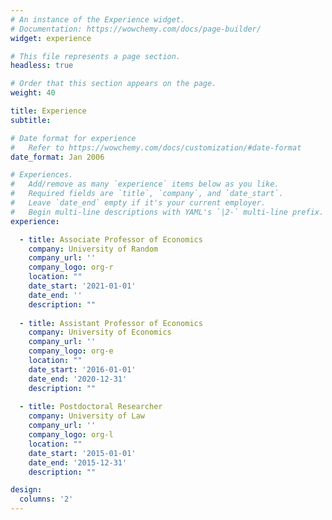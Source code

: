```yaml
---
# An instance of the Experience widget.
# Documentation: https://wowchemy.com/docs/page-builder/
widget: experience

# This file represents a page section.
headless: true

# Order that this section appears on the page.
weight: 40

title: Experience
subtitle:

# Date format for experience
#   Refer to https://wowchemy.com/docs/customization/#date-format
date_format: Jan 2006

# Experiences.
#   Add/remove as many `experience` items below as you like.
#   Required fields are `title`, `company`, and `date_start`.
#   Leave `date_end` empty if it's your current employer.
#   Begin multi-line descriptions with YAML's `|2-` multi-line prefix.
experience:

  - title: Associate Professor of Economics
    company: University of Random
    company_url: ''
    company_logo: org-r
    location: ""
    date_start: '2021-01-01'
    date_end: ''
    description: ""
        
  - title: Assistant Professor of Economics
    company: University of Economics
    company_url: ''
    company_logo: org-e
    location: ""
    date_start: '2016-01-01'
    date_end: '2020-12-31'
    description: ""
    
  - title: Postdoctoral Researcher
    company: University of Law
    company_url: ''
    company_logo: org-l
    location: ""
    date_start: '2015-01-01'
    date_end: '2015-12-31'
    description: ""

design:
  columns: '2'
---
```

